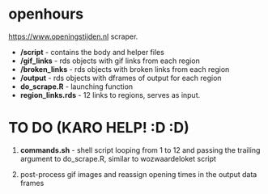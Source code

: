 # openhours
https://www.openingstijden.nl scraper.

* **/script** - contains the body and helper files
* **/gif_links** - rds objects with gif links from each region
* **/broken_links** - rds objects with broken links from each region
* **/output** - rds objects with dframes of output for each region
* **do_scrape.R** - launching function
* **region_links.rds** - 12 links to regions, serves as input.

# TO DO (KARO HELP! :D :D)

1. **commands.sh** - shell script looping from 1 to 12 and passing the trailing argument to do_scrape.R, similar to wozwaardeloket script

2. post-process gif images and reassign opening times in the output data frames
